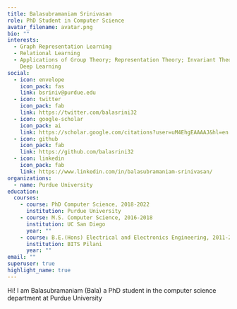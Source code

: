 ```yaml
---
title: Balasubramaniam Srinivasan
role: PhD Student in Computer Science
avatar_filename: avatar.png
bio: ""
interests:
  - Graph Representation Learning
  - Relational Learning
  - Applications of Group Theory; Representation Theory; Invariant Theory to
    Deep Learning
social:
  - icon: envelope
    icon_pack: fas
    link: bsriniv@purdue.edu
  - icon: twitter
    icon_pack: fab
    link: https://twitter.com/balasrini32
  - icon: google-scholar
    icon_pack: ai
    link: https://scholar.google.com/citations?user=uM4EhgEAAAAJ&hl=en
  - icon: github
    icon_pack: fab
    link: https://github.com/balasrini32
  - icon: linkedin
    icon_pack: fab
    link: https://www.linkedin.com/in/balasubramaniam-srinivasan/
organizations:
  - name: Purdue University
education:
  courses:
    - course: PhD Computer Science, 2018-2022
      institution: Purdue University
    - course: M.S. Computer Science, 2016-2018
      institution: UC San Diego
      year: ""
    - course: B.E.(Hons) Electrical and Electronics Engineering, 2011-2015
      institution: BITS Pilani
      year: ""
email: ""
superuser: true
highlight_name: true
---
```

Hi! I am Balasubramaniam (Bala) a PhD student in the computer science department at Purdue University